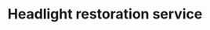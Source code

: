 ---
title: "Headlight restoration service"
alt: "Restoring the clarity of headlights that have become cloudy or yellow over time"
description: "Restoring the clarity of headlights that have become cloudy or yellow over time"
category: "mobile-car-wash"
subcategory: "headlight-restoration"
task: "headlight-restoration"
image: "/mobile-car-wash/headlight-restoration.png"
ogImage: "/mobile-car-wash/headlight-restoration.png"
colour: "red"
pathtxt: "Headlight restoration"
published: true


subcategorycard:
  - published: true
    colour: "red"
    description: "Headlight restoration subcategorycard description"
    path: "/"
    pathtxt: "Headlight restoration"
    image: "/mobile-car-wash/headlight-restoration.png"


faqs:
  - question: "Headlight restoration q1?"
    answer: "You can return any item within 30 days of purchase."
  - question: "Headlight restoration q2?"
    answer: "Yes, we ship to most countries worldwide."
  - question: "Headlight restoration q3?"
    answer: "a3."

---